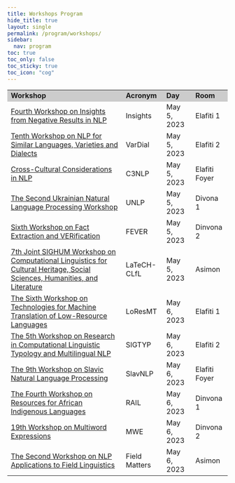 ```yaml
---
title: Workshops Program
hide_title: true
layout: single
permalink: /program/workshops/
sidebar:
  nav: program
toc: true
toc_only: false
toc_sticky: true
toc_icon: "cog" 
---
```


<table>
  <tr style="background-color:#cccccc">
    <td><b>Workshop</b></td>
    <td><b>Acronym</b></td>
    <td><b>Day</b></td>
    <td><b>Room</b></td>
  </tr>
  <tr>
    <td><a href='https://insights-workshop.github.io/'>Fourth Workshop on Insights from Negative Results in NLP</a>
    </td>
    <td>Insights</td>
    <td>May 5, 2023</td>
    <td>Elafiti 1</td>
  </tr>

  <tr>
    <td><a href='https://sites.google.com/view/vardial-2023?pli=1'>Tenth Workshop on NLP for Similar Languages, Varieties and Dialects</a>
    </td>
    <td>VarDial</td>
    <td>May 5, 2023</td>
    <td>Elafiti 2</td>
  </tr>

  <tr>
    <td><a href='https://sites.google.com/view/c3nlp/home?'>Cross-Cultural Considerations in NLP</a>
    </td>
    <td>C3NLP</td>
    <td>May 5, 2023</td>
    <td>Elafiti Foyer</td>
  </tr>

  <tr>
    <td><a href='https://unlp.org.ua/'>The Second Ukrainian Natural Language Processing Workshop</a></td>
    <td>UNLP</td>
    <td>May 5, 2023</td>
    <td>Divona 1</td>
  </tr>

  <tr>
    <td><a href='https://fever.ai/workshop.html'>Sixth Workshop on Fact Extraction and VERification</a>
    </td>
    <td>FEVER</td>
    <td>May 5, 2023</td>
    <td>Dinvona 2</td>
  </tr>

  <tr>
    <td><a href='https://sighum.wordpress.com/events/latech-clfl-2023/'>7th Joint SIGHUM Workshop on Computational Linguistics for Cultural Heritage, Social Sciences, Humanities, and Literature</a>
    </td>
    <td>LaTeCH-CLfL</td>
    <td>May 5, 2023</td>
    <td>Asimon</td>
  </tr>

  <tr>
    <td><a href='https://sites.google.com/view/loresmt/'>The Sixth Workshop on Technologies for Machine Translation of Low-Resource Languages</a>
    </td>
    <td>LoResMT</td>
    <td>May 6, 2023</td>
    <td>Elafiti 1</td>
  </tr>

  <tr>
      <td><a href='https://sigtyp.github.io/workshop.html'>The 5th Workshop on Research in Computational Linguistic Typology and Multilingual NLP</a></td> 
      <td>SIGTYP</td>
      <td>May 6, 2023</td>
      <td>Elafiti 2</td>
    </tr>

  <tr>
    <td><a href='http://bsnlp.cs.helsinki.fi/'>The 9th Workshop on Slavic Natural Language Processing</a>
    </td>
    <td>SlavNLP</td>
    <td>May 6, 2023</td>
    <td>Elafiti Foyer</td>
  </tr>

  <tr>
    <td><a href='https://sadilar.org/index.php/en/2/374'>The Fourth Workshop on Resources for African Indigenous Languages</a></td>
    <td>RAIL</td>
    <td>May 6, 2023</td>
    <td>Dinvona 1</td>
  </tr>

  <tr>
    <td><a href='https://multiword.org/mwe2023/'>19th Workshop on Multiword Expressions</a>
    </td>
    <td>MWE</td>
    <td>May 6, 2023</td>
    <td>Dinvona 2</td>
  </tr>

  <tr>
    <td><a href='https://field-matters.github.io/'>The Second Workshop on NLP Applications to Field Linguistics</a>
    </td>
    <td>Field Matters</td>
    <td>May 6, 2023</td>
    <td>Asimon</td>
  </tr>

</table>

 










